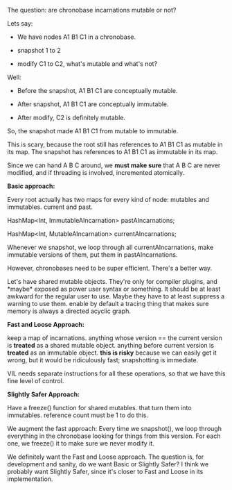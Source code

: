 The question: are chronobase incarnations mutable or not?

Lets say:

-   We have nodes A1 B1 C1 in a chronobase.

-   snapshot 1 to 2

-   modify C1 to C2, what\'s mutable and what\'s not?

Well:

-   Before the snapshot, A1 B1 C1 are conceptually mutable.

-   After snapshot, A1 B1 C1 are conceptually immutable.

-   After modify, C2 is definitely mutable.

So, the snapshot made A1 B1 C1 from mutable to immutable.

This is scary, because the root still has references to A1 B1 C1 as
mutable in its map. The snapshot has references to A1 B1 C1 as immutable
in its map.

Since we can hand A B C around, we **must make sure** that A B C are
never modified, and if threading is involved, incremented atomically.

**Basic approach:**

Every root actually has two maps for every kind of node: mutables and
immutables. current and past.

HashMap\<Int, ImmutableAIncarnation\> pastAIncarnations;

HashMap\<Int, MutableAIncarnation\> currentAIncarnations;

Whenever we snapshot, we loop through all currentAIncarnations, make
immutable versions of them, put them in pastAIncarnations.

However, chronobases need to be super efficient. There\'s a better way.

Let\'s have shared mutable objects. They\'re only for compiler plugins,
and \*maybe\* exposed as power user syntax or something. It should be at
least awkward for the regular user to use. Maybe they have to at least
suppress a warning to use them. enable by default a tracing thing that
makes sure memory is always a directed acyclic graph.

**Fast and Loose Approach:**

keep a map of incarnations. anything whose version == the current
version is **treated** as a shared mutable object. anything before
current version is **treated** as an immutable object. **this is risky**
because we can easily get it wrong, but it would be ridiculously fast;
snapshotting is immediate.

VIL needs separate instructions for all these operations, so that we
have this fine level of control.

**Slightly Safer Approach:**

Have a freeze() function for shared mutables. that turn them into
immutables. reference count must be 1 to do this.

We augment the fast approach: Every time we snapshot(), we loop through
everything in the chronobase looking for things from this version. For
each one, we freeze() it to make sure we never modify it.

We definitely want the Fast and Loose approach. The question is, for
development and sanity, do we want Basic or Slightly Safer? I think we
probably want Slightly Safer, since it\'s closer to Fast and Loose in
its implementation.
